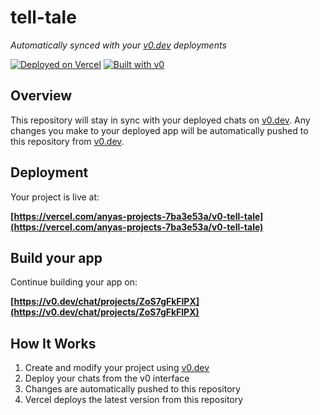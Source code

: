 # tell-tale

*Automatically synced with your [v0.dev](https://v0.dev) deployments*

[![Deployed on Vercel](https://img.shields.io/badge/Deployed%20on-Vercel-black?style=for-the-badge&logo=vercel)](https://vercel.com/anyas-projects-7ba3e53a/v0-tell-tale)
[![Built with v0](https://img.shields.io/badge/Built%20with-v0.dev-black?style=for-the-badge)](https://v0.dev/chat/projects/ZoS7gFkFlPX)

## Overview

This repository will stay in sync with your deployed chats on [v0.dev](https://v0.dev).
Any changes you make to your deployed app will be automatically pushed to this repository from [v0.dev](https://v0.dev).

## Deployment

Your project is live at:

**[https://vercel.com/anyas-projects-7ba3e53a/v0-tell-tale](https://vercel.com/anyas-projects-7ba3e53a/v0-tell-tale)**

## Build your app

Continue building your app on:

**[https://v0.dev/chat/projects/ZoS7gFkFlPX](https://v0.dev/chat/projects/ZoS7gFkFlPX)**

## How It Works

1. Create and modify your project using [v0.dev](https://v0.dev)
2. Deploy your chats from the v0 interface
3. Changes are automatically pushed to this repository
4. Vercel deploys the latest version from this repository